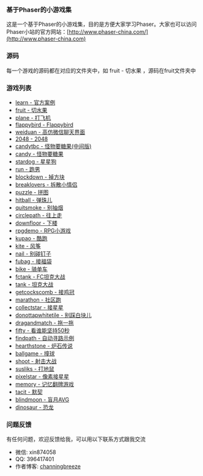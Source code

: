 ### 基于Phaser的小游戏集
这是一个基于Phaser的小游戏集，目的是方便大家学习Phaser。大家也可以访问Phaser小站的官方网站：[http://www.phaser-china.com/](http://www.phaser-china.com) 

### 源码
每一个游戏的源码都在对应的文件夹中，如 fruit - 切水果 ，源码在fruit文件夹中

### 游戏列表
* [learn - 官方案例](http://game.webxinxin.com/learn/exam8.html)
* [fruit - 切水果](http://game.webxinxin.com/fruit/)
* [plane - 打飞机](http://game.webxinxin.com/plane/)
* [flappybird - Flappybird](http://game.webxinxin.com/flappybird/)
* [weiduan - 高仿微信聊天界面](http://game.webxinxin.com/?game=weiduan&id=1)
* [2048 - 2048](http://game.webxinxin.com/2048)
* [candytbc - 怪物要糖果(中间版)](http://game.webxinxin.com/candytbc)
* [candy - 怪物要糖果](http://game.webxinxin.com/candy)
* [stardog - 星星狗](http://game.webxinxin.com/stardog)
* [run - 跑男](http://game.webxinxin.com/run)
* [blockdown - 掉方块](http://game.webxinxin.com/blockdown)
* [breaklovers - 拆散小情侣](http://game.webxinxin.com/breaklovers)
* [puzzle - 拼图](http://game.webxinxin.com/puzzle)
* [hitball - 弹珠儿](http://game.webxinxin.com/hitball)
* [quitsmoke - 别抽烟](http://game.webxinxin.com/quitsmoke)
* [circlepath - 往上走](http://game.webxinxin.com/circlepath)
* [downfloor - 下楼](http://game.webxinxin.com/downfloor)
* [rpgdemo - RPG小游戏](http://game.webxinxin.com/rpgdemo)
* [kupao - 酷跑](http://game.webxinxin.com/kupao)
* [kite - 风筝](http://game.webxinxin.com/kite)
* [nail - 别碰钉子](http://game.webxinxin.com/nail)
* [fubag - 接福袋](http://game.webxinxin.com/fubag)
* [bike - 骑单车](http://game.webxinxin.com/bike)
* [fctank - FC坦克大战](http://game.webxinxin.com/fctank)
* [tank - 坦克大战](http://game.webxinxin.com/tank)
* [getcockscomb - 接鸡冠](http://game.webxinxin.com/getcockscomb)
* [marathon - 社区跑](http://game.webxinxin.com/marathon)
* [collectstar - 接星星](http://game.webxinxin.com/collectstar)
* [donottapwhitetile - 别踩白块儿](http://game.webxinxin.com/donottapwhitetile)
* [dragandmatch - 拖一拖](http://game.webxinxin.com/dragandmatch)
* [fifty - 看谁能坚持50秒](http://game.webxinxin.com/fifty)
* [findpath - 自动寻路示例](http://game.webxinxin.com/findpath)
* [hearthstone - 炉石传说](http://game.webxinxin.com/hearthstone)
* [ballgame - 撞球](http://game.webxinxin.com/ballgame)
* [shoot - 射击大战](http://game.webxinxin.com/shoot)
* [susliks - 打地鼠](http://game.webxinxin.com/susliks)
* [pixelstar - 像素接星星](http://game.webxinxin.com/pixelstar)
* [memory - 记忆翻牌游戏](http://game.webxinxin.com/memory)
* [tacit - 默契](http://game.webxinxin.com/tacit)
* [blindmoon - 盲月AVG](http://game.webxinxin.com/blindmoon)
* [dinosaur - 恐龙](http://game.webxinxin.com/dinosaur)

### 问题反馈
有任何问题，欢迎反馈给我，可以用以下联系方式跟我交流

* 微信: xin874058
* QQ: 396417401
* 作者博客: [channingbreeze](http://www.channingbreeze.com/)
